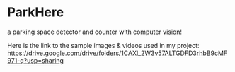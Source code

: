 # ParkHere
 a parking space detector and counter with computer vision!
 
 Here is the link to the sample images & videos used in my project: https://drive.google.com/drive/folders/1CAXl_2W3v57ALTGDFD3rhbB9cMF971-q?usp=sharing
